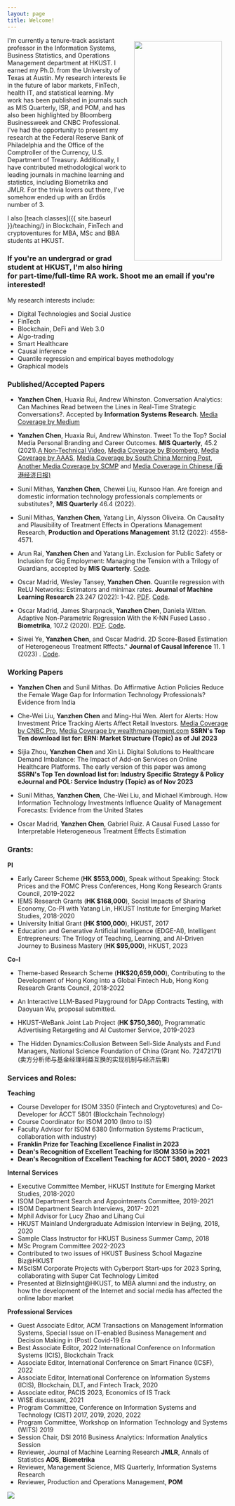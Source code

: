 ```yaml
---
layout: page
title: Welcome!
---
```


<img src="{{ site.baseurl }}/img/yanzhenchen.jpg" width="200" height="500" ALIGN="right" style="margin:10px 15px"/>




I'm currently a tenure-track assistant professor in the Information Systems, Business Statistics, and Operations Management department at HKUST. I earned my Ph.D. from the University of Texas at Austin. My research interests lie in the future of labor markets, FinTech, health IT, and statistical learning. My work has been published in journals such as MIS Quarterly, ISR, and POM, and has also been highlighted by Bloomberg Businessweek and CNBC Professional. I've had the opportunity to present my research at the Federal Reserve Bank of Philadelphia and the Office of the Comptroller of the Currency, U.S. Department of Treasury. Additionally, I have contributed methodological work to leading journals in machine learning and statistics, including Biometrika and JMLR. For the trivia lovers out there, I've somehow ended up with an Erdős number of 3.

I also [teach classes]({{ site.baseurl }}/teaching/) in Blockchain, FinTech and cryptoventures for MBA, MSc and BBA students at HKUST.

### If you're an undergrad or grad student at HKUST, I'm also hiring for part-time/full-time RA work. Shoot me an email if you're interested!

My  research interests  include:
- Digital Technologies and Social Justice
- FinTech 
- Blockchain, DeFi and Web 3.0
- Algo-trading
- Smart Healthcare
- Causal inference
- Quantile regression and empirical bayes methodology
- Graphical models




### Published/Accepted Papers

+ **Yanzhen Chen**, Huaxia Rui, Andrew Whinston. Conversation Analytics: Can Machines Read between the Lines in Real-Time Strategic Conversations?. Accepted by **Information Systems Research**. [Media Coverage by Medium](https://medium.com/texas-mccombs/to-detect-evasive-ceos-use-ai-8aa5a90fcca0)

+ **Yanzhen Chen**, Huaxia Rui, Andrew Whinston. Tweet To the Top? Social Media Personal Branding and Career Outcomes.  **MIS Quarterly**, 45.2 (2021).[A Non-Technical Video](https://www.youtube.com/watch?v=xvpmZypbJ7w), [Media Coverage by Bloomberg](https://www.bloomberg.com/news/articles/2021-02-25/branding-yourself-on-twitter-works-it-did-in-2012-anyway#xj4y7vzkg), [Media Coverage by AAAS](https://www.eurekalert.org/news-releases/960251), [Media Coverage by South China Morning Post](https://www.scmp.com/presented/business/topics/hkust-biz-school-magazine/article/3011484/role-internet-labor-markets), [Another Media Coverage by SCMP](https://www.scmp.com/presented/business/topics/online-practices-changing-world-work/article/2152920/online-practices) and [Media Coverage in Chinese (香港经济日报)](https://paper.hket.com/article/3400983/%E7%A4%BE%E5%AA%92%E5%BB%BA%E5%80%8B%E4%BA%BA%E5%93%81%E7%89%8C%20%E6%94%80%E5%B0%B1%E6%A5%AD%E9%9A%8E%E6%A2%AF%E9%A0%82%E5%B3%B0?mtc=h0003)

+ Sunil Mithas, **Yanzhen Chen**, Chewei Liu, Kunsoo Han. Are foreign and domestic information technology professionals complements or substitutes?, **MIS Quarterly** 46.4 (2022).

+ Sunil Mithas, **Yanzhen Chen**, Yatang Lin, Alysson Oliveira. On Causality and Plausibility of Treatment Effects in Operations Management Research, **Production and Operations Management** 31.12 (2022): 4558-4571.

+ Arun Rai, **Yanzhen Chen** and Yatang Lin. Exclusion for Public Safety or Inclusion for Gig Employment: Managing the Tension with a Trilogy of Guardians, accepted by **MIS Quarterly**. [Code](https://osf.io/gsbr9).
 
+ Oscar Madrid, Wesley Tansey, **Yanzhen Chen**.  Quantile regression with ReLU Networks: Estimators and minimax rates. **Journal of Machine Learning Research** 23.247 (2022): 1-42. [PDF](https://arxiv.org/pdf/2010.08236.pdf).  [Code](https://github.com/tansey/quantile-regression).

+ Oscar Madrid,  James Sharpnack, **Yanzhen Chen**, Daniela  Witten.  Adaptive Non-Parametric Regression With the K-NN Fused Lasso
. **Biometrika**, 107.2 (2020). [PDF](https://academic.oup.com/biomet/article-abstract/107/2/293/5717457). [Code](https://github.com/stevenysw/qt_knnfl).

+ Siwei Ye, **Yanzhen Chen**, and Oscar Madrid. 2D Score-Based Estimation of Heterogeneous Treatment Rffects." **Journal of Causal Inference** 11. 1 (2023) .
[Code](https://github.com/stevenysw/causal_pp).

<!-- + YikLun Kei, **Yanzhen Chen**, and Oscar Madrid. A Partially Separable Model for Dynamic Valued Networks. **Computational Statistics & Data Analysis** (2023): 107811.[PDF](https://www.sciencedirect.com/science/article/pii/S0167947323001226).

+ Oscar Madrid and **Yanzhen Chen**.  Graphon estimation via nearest neighbor algorithm and 2D fused lasso denoising. **Accepted by The Canadian Journal of Statistics.**  [Link](https://arxiv.org/pdf/1805.07042.pdf).-->

### Working Papers

+ **Yanzhen Chen** and Sunil Mithas. Do Affirmative Action Policies Reduce the Female Wage Gap for Information Technology Professionals? Evidence from India

+ Che-Wei Liu, **Yanzhen Chen** and Ming-Hui Wen. Alert for Alerts: How Investment Price Tracking Alerts Affect Retail Investors. [Media Coverage by CNBC Pro](https://www.cnbc.com/2023/06/29/like-getting-price-tracking-alerts-from-your-online-broker-heres-why-you-should-be-careful.html), [Media Coverage by wealthmanagement.com](https://www.wealthmanagement.com/technology/dark-side-financial-technology-tools) **SSRN's Top Ten download list for: ERN: Market Structure (Topic) as of Jul 2023**

+ Sijia Zhou, **Yanzhen Chen** and Xin Li. Digital Solutions to Healthcare Demand Imbalance: The Impact of Add-on Services on Online Healthcare Platforms. The early version of this paper was among **SSRN's Top Ten download list for: Industry Specific Strategy & Policy eJournal and POL: Service Industry (Topic) as of Nov 2023**
 
+ Sunil Mithas, **Yanzhen Chen**, Che-Wei Liu, and Michael Kimbrough. How Information Technology Investments Influence Quality of Management Forecasts: Evidence from the United States

+ Oscar Madrid, **Yanzhen Chen**, Gabriel Ruiz. A Causal Fused Lasso for Interpretable Heterogeneous Treatment Effects Estimation

### Grants:
**PI** 

+ Early Career Scheme (**HK $553,000**), Speak without Speaking: Stock Prices and the FOMC Press Conferences, Hong Kong Research Grants Council, 2019-2022
+ IEMS Research Grants (**HK $168,000**), Social Impacts of Sharing Economy, Co-PI with Yatang Lin, HKUST Institute for Emerging Market Studies, 2018-2020
+ University Initial Grant (**HK $100,000**), HKUST, 2017
+ Education and Generative Artificial Intelligence (EDGE-AI), Intelligent Entrepreneurs: The Trilogy of Teaching, Learning, and AI-Driven Journey to Business Mastery (**HK $95,000**), HKUST, 2023

**Co-I**

+ Theme-based Research Scheme (**HK$20,659,000**), Contributing to the Development of Hong Kong into a Global Fintech Hub, Hong Kong Research Grants Council, 2018-2022
  
+ An Interactive LLM-Based Playground for DApp Contracts Testing, with Daoyuan Wu, proposal submitted.

+ HKUST-WeBank Joint Lab Project (**HK $750,360**), Programmatic Advertising Retargeting and AI Customer Service, 2019-2023

+ The Hidden Dynamics:Collusion Between Sell-Side Analysts and Fund Managers, National Science Foundation of China (Grant No. 72472171) (卖方分析师与基金经理利益互换的实现机制与经济后果)

  
### Services and Roles:

**Teaching**

+ Course Developer for ISOM 3350 (Fintech and Cryptovetures) and Co-Developer for ACCT 5801 (Blockchain Technology)
+ Course Coordinator for ISOM 2010 (Intro to IS)
+ Faculty Advisor for ISOM 6380 (Information Systems Practicum, collaboration with industry)
+ **Franklin Prize for Teaching Excellence Finalist in 2023**
+ **Dean's Recognition of Excellent Teaching for ISOM 3350 in 2021**
+ **Dean's Recognition of Excellent Teaching for ACCT 5801, 2020 - 2023**

**Internal Services**

+ Executive Committee Member, HKUST Institute for Emerging Market Studies, 2018-2020
+ ISOM Department Search and Appointments Committee, 2019-2021
+ ISOM Department Search Interviews, 2017- 2021
+ Mphil Advisor for Lucy Zhao and Lihang Cui
+ HKUST Mainland Undergraduate Admission Interview in Beijing, 2018, 2020
+ Sample Class Instructor for HKUST Business Summer Camp, 2018
+ MSc Program Committee 2022-2023
+ Contributed to two issues of HKUST Business School Magazine Biz@HKUST
+ MScISM Corporate Projects with Cyberport Start-ups for 2023 Spring, collaborating with Super Cat Technology Limited
+ Presented at BizInsight@HKUST, to MBA alumni and the industry, on how the development of the Internet and social media has affected the online labor market


**Professional Services**

+ Guest Associate Editor, ACM Transactions on Management Information Systems, Special Issue on IT-enabled Business Management and Decision Making in (Post) Covid-19 Era
+ Best Associate Editor, 2022 International Conference on Information Systems (ICIS), Blockchain Track
+ Associate Editor, International Conference on Smart Finance (ICSF), 2022
+ Associate Editor, International Conference on Information Systems (ICIS), Blockchain, DLT, and Fintech Track,  2020
+ Associate editor, PACIS 2023, Economics of IS Track 
+ WISE discussant, 2021
+ Program Committee, Conference on Information Systems and Technology (CIST) 2017, 2019, 2020, 2022 
+ Program Committee, Workshop on Information Technology and Systems (WITS) 2019 
+ Session Chair, DSI 2016 Business Analytics: Information Analytics Session 
+ Reviewer, Journal of Machine Learning Research **JMLR**, Annals of Statistics **AOS**, **Biometrika**  
+ Reviewer, Management Science, MIS Quarterly,  Information Systems Research 
+ Reviewer, Production and Operations Management, **POM**  


<a href="https://clustrmaps.com/site/1bpy1"  title="Visit tracker"><img src="//www.clustrmaps.com/map_v2.png?d=GqAkpiNYTOrL7fSu0ObUhuK1KMv5TJFr-jQhyTz6Vvw&cl=ffffff" /></a>
